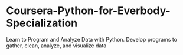 # Coursera-Python-for-Everbody-Specialization
 Learn to Program and Analyze Data with Python. Develop programs to gather, clean, analyze, and visualize data

